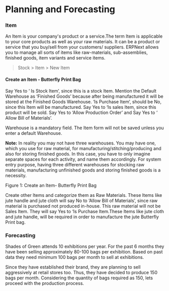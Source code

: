 # Planning and Forecasting

### Item

An Item is your company's product or a service.The term Item is applicable to your core products as well as your raw materials. It can be a product or service that you buy/sell from your customers/ suppliers. ERPNext allows you to manage all sorts of items like raw-materials, sub-assemblies, finished goods, item variants and service items.

> Stock > Item > New Item

#### Create an Item - Butterfly Print Bag

Say Yes to ‘ Is Stock Item’, since this is a stock Item. 
Mention the Default Warehouse as ‘Finished Goods’ because after being manufactured it will be stored at the Finished Goods Warehouse. 
‘Is Purchase Item’, should be No,  since this Item will be manufactured. 
Say Yes to  ‘Is sales Item, since this product will be sold. 
Say Yes to ‘Allow Production Order’ and 
Say Yes to ‘ Allow Bill of Materials’.

Warehouse is a mandatory field. The Item form will not be saved unless you enter a default Warehouse.

**Note:** In reality you may not have three warehouses. You may have one, which you use for raw material, for manufacturing/stitching/producing and also for storing finished goods. In this case, you have to only imagine separate spaces for each activity, and name them accordingly. For system entry purpose, having three different warehouses for stocking raw materials, manufacturing unfinished goods and storing finished goods is a necessity. 



Figure 1: Create an Item- Butterfly Print Bag

Create other Items and categorize them as Raw Materials. These Items like jute handle and jute cloth will say No to ‘Allow Bill of Materials’, since raw material is purchased not produced in-house. This raw material will not be Sales Item. They will say Yes to ‘Is Purchase Item.These Items like jute cloth and jute handle, will be required in order to manufacture the jute Butterfly Print bag.

### Forecasting

Shades of Green attends 10 exhibitions per year. For the past 6 months they have been selling approximately 80-100 bags per exhibition. Based on past data they need minimum 100 bags per month to sell at exhibitions. 

Since they have established their brand, they are planning to sell aggressively at retail stores too. Thus, they have decided to produce 150 bags per month. Considering the quantity of bags required as 150, lets proceed with the production process.

